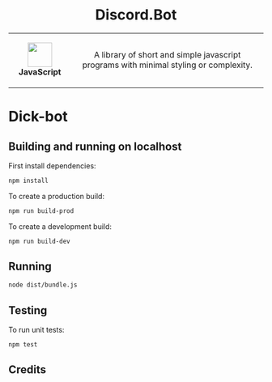 <h1 align="center">Discord.Bot</h1>
<table>
  <tr>
    <td align="center" height="108" width="108">
        <img     src="https://camo.githubusercontent.com/2993f7180d5cc3231060f66cfa1f0f65a1d09c0efd68d08d0190902ba9200d81/68747470733a2f2f7777772e7376677265706f2e636f6d2f73686f772f3335333635352f646973636f72642d69636f6e2e737667"
        width="48"
        height="48"
        />
        <br /><strong>JavaScript</strong>
    </td>
    <td align="center" height="108">
      <p align="center">A library of short and simple javascript programs with minimal styling or complexity.
      </p>
     </td>
   </tr>
 </table>


# Dick-bot

## Building and running on localhost

First install dependencies:
```sh
npm install
```
To create a production build:

```sh
npm run build-prod
```
To create a development build:
```sh
npm run build-dev
```
## Running
```sh
node dist/bundle.js
```
## Testing
To run unit tests:

```sh
npm test
```
## Credits
